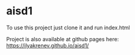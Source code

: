 # aisd1

To use this project just clone it and run index.html

Project is also available at github pages here: https://ilyakrenev.github.io/aisd1/
